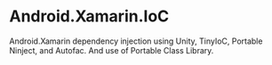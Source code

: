 # Android.Xamarin.IoC
Android.Xamarin dependency injection using Unity, TinyIoC, Portable Ninject, and Autofac. And use of Portable Class Library.
